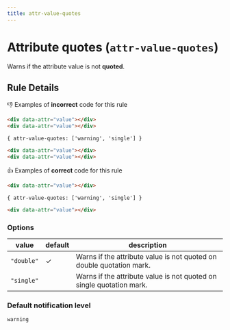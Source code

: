 ```yaml
---
title: attr-value-quotes
---
```


# Attribute quotes (`attr-value-quotes`)

Warns if the attribute value is not **quoted**.

## Rule Details

👎 Examples of **incorrect** code for this rule

```html
<div data-attr="value"></div>
<div data-attr="value"></div>
```

`{ attr-value-quotes: ['warning', 'single'] }`

```html
<div data-attr="value"></div>
<div data-attr="value"></div>
```

👍 Examples of **correct** code for this rule

```html
<div data-attr="value"></div>
```

`{ attr-value-quotes: ['warning', 'single'] }`

```html
<div data-attr="value"></div>
```

### Options

| value      | default | description                                                          |
| ---------- | ------- | -------------------------------------------------------------------- |
| `"double"` | ✓       | Warns if the attribute value is not quoted on double quotation mark. |
| `"single"` |         | Warns if the attribute value is not quoted on single quotation mark. |

### Default notification level

`warning`
